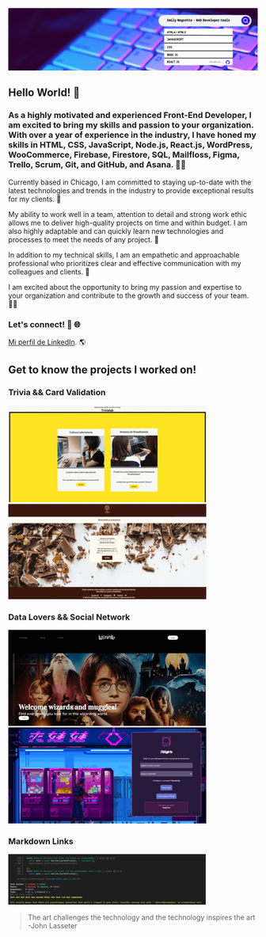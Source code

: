 <img src="Banner.png" alt="banner">
 
## Hello World! 👋  <br />
### As a highly motivated and experienced Front-End Developer, I am excited to bring my skills and passion to your organization. With over a year of experience in the industry, I have honed my skills in HTML, CSS, JavaScript, Node.js, React.js, WordPress, WooCommerce, Firebase, Firestore, SQL, Mailfloss, Figma, Trello, Scrum, Git, and GitHub, and Asana. 👩‍💻

Currently based in Chicago, I am committed to staying up-to-date with the latest technologies and trends in the industry to provide exceptional results for my clients. 📍

My ability to work well in a team, attention to detail and strong work ethic allows me to deliver high-quality projects on time and within budget. I am also highly adaptable and can quickly learn new technologies and processes to meet the needs of any project. 🌠

In addition to my technical skills, I am an empathetic and approachable professional who prioritizes clear and effective communication with my colleagues and clients. 💪

I am excited about the opportunity to bring my passion and expertise to your organization and contribute to the growth and success of your team. 🙋‍♀️

### Let's connect! :handshake: :globe_with_meridians: 
[Mi perfil de LinkedIn](https://https://www.linkedin.com/in/emily-negrette/). :earth_americas: 

## Get to know the projects I worked on!
### Trivia && Card Validation
![trivia](trivia-act11.gif)        ![Card](card-act11.gif)

### Data Lovers && Social Network
![data](data-act11.gif)            ![Social-Network](social-act11.gif)

### Markdown Links 
![MD-Links](md-act11.gif)


> The art challenges the technology and the technology inspires the art <br /> -John Lasseter

